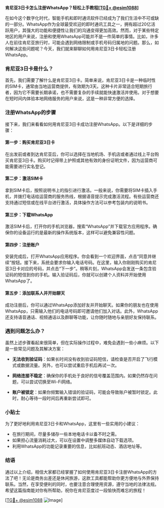 **肯尼亚3日卡怎么注册WhatsApp？轻松上手教程[[TG💪+ @esim1088](https://t.me/s/esim1088)]**

在如今这个数字化时代，智能手机和即时通讯软件已经成为了我们生活中不可或缺的一部分。WhatsApp作为全球最受欢迎的即时通讯工具之一，拥有超过20亿活跃用户，其强大的功能和便捷性让我们的沟通变得更加高效。然而，对于某些特定地区的用户来说，注册和使用WhatsApp可能并不是一件简单的事情。比如，许多人在前往肯尼亚旅行时，可能会遇到网络限制或手机号码归属地的问题。那么，如何解决这些问题呢？今天，我们就来聊聊如何用肯尼亚3日卡轻松注册WhatsApp。

### 肯尼亚3日卡是什么？

首先，我们需要了解什么是肯尼亚3日卡。简单来说，肯尼亚3日卡是一种临时性的SIM卡，通常由当地运营商提供，有效期为3天。这种卡片非常适合短期旅行者，因为它不需要长期承诺，也不需要复杂的手续就能快速激活并使用。对于想要在短时间内体验本地网络服务的用户来说，这是一种非常方便的选择。

### 注册WhatsApp的步骤

接下来，我们来看看如何用肯尼亚3日卡成功注册WhatsApp。以下是详细的步骤：

#### 第一步：购买肯尼亚3日卡

在出发前或者到达肯尼亚后，你可以选择在当地机场、手机店或者通过线上平台购买肯尼亚3日卡。购买时记得带上护照或其他有效的身份证明文件，因为运营商可能需要进行实名登记。

#### 第二步：激活SIM卡

拿到SIM卡后，按照说明书上的指引进行激活。一般来说，你需要将SIM卡插入手机，并拨打电话给运营商的服务热线，根据语音提示完成激活流程。有些运营商还支持通过短信或在线平台进行激活，具体操作方法可以参考包装内的说明书。

#### 第三步：下载WhatsApp

激活SIM卡后，打开你的手机浏览器，搜索“WhatsApp”并下载官方应用程序。确保你的设备运行的是最新的操作系统版本，这样可以避免兼容性问题。

#### 第四步：注册账户

安装完成后，打开WhatsApp应用程序。你会看到一个欢迎界面，点击“同意并继续”按钮。接下来，系统会要求你输入电话号码。在这里，输入你刚刚购买的肯尼亚3日卡对应的号码，并点击“下一步”。稍等片刻，WhatsApp会发送一条包含验证码的短信到你的手机。输入验证码后，你就可以创建个人资料并开始使用WhatsApp了。

#### 第五步：添加联系人并开始聊天

成功注册后，你可以通过WhatsApp添加好友并开始聊天。如果你的朋友也在使用WhatsApp，只需输入他们的电话号码即可邀请他们加入对话。此外，WhatsApp还支持语音通话、视频通话以及群聊等功能，让你随时随地与亲朋好友保持联系。

### 遇到问题怎么办？

虽然上述步骤看起来很简单，但在实际操作过程中，难免会遇到一些小麻烦。以下是一些常见问题及其解决方案：

- **无法收到验证码**：如果长时间没有收到验证码短信，请检查是否开启了飞行模式或数据流量。另外，也可以尝试重启手机后再试一次。
  
- **网络连接不稳定**：确保你的手机处于良好的信号覆盖范围内。如果仍然存在问题，可以尝试切换至Wi-Fi网络。

- **账户被锁定**：如果你频繁输入错误的验证码，可能会导致账户被暂时锁定。此时，耐心等待一段时间后再重新尝试即可。

### 小贴士

为了更好地利用肯尼亚3日卡和WhatsApp，这里有一些实用的小建议：

- 在旅行期间，尽量多储存一些本地电话卡以备不时之需。
- 如果担心流量消耗过大，可以在设置中调整多媒体自动下载选项。
- 利用WhatsApp的功能记录重要的信息，比如航班动态、酒店地址等。

### 结语

通过以上介绍，相信大家都已经掌握了如何使用肯尼亚3日卡注册WhatsApp的方法了吧！无论是商务出差还是休闲旅游，这款工具都能帮助你更方便地与外界保持联系。当然，在享受便利的同时，也要注意合理使用资源，遵守当地的法律法规。希望这篇指南能对你有所帮助，祝你在肯尼亚度过一段愉快而难忘的旅程！

[[TG💪+ @esim1088](https://t.me/s/esim1088) ![Image](https://i.postimg.cc/4NQfJmqS/Snipaste-2025-05-13-00-14-12.png)]